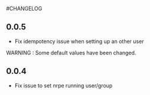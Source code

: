 #CHANGELOG

## 0.0.5

* Fix idempotency issue when setting up an other user

WARNING : Some default values have been changed. 

## 0.0.4

* Fix issue to set nrpe running user/group

